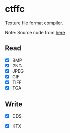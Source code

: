 # ctffc

Texture file format compiler.

Note: Source code from [here](https://github.com/BinomialLLC/basis_universal)

## Read

- [x] BMP
- [x] PNG
- [x] JPEG
- [x] GIF
- [x] TIFF
- [x] TGA

## Write

- [x] DDS
- [x] KTX

